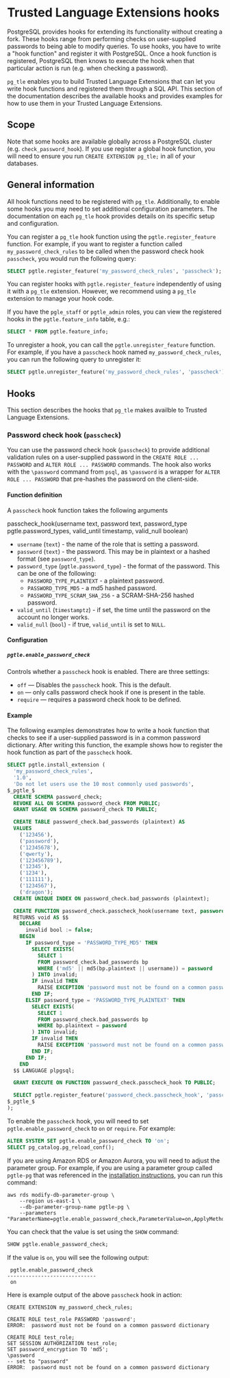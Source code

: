 # Trusted Language Extensions hooks

PostgreSQL provides hooks for extending its functionality without creating a fork. These hooks range from performing checks on user-supplied passwords to being able to modify queries. To use hooks, you have to write a "hook function" and register it with PostgreSQL. Once a hook function is registered, PostgreSQL then knows to execute the hook when that particular action is run (e.g. when checking a password).

`pg_tle` enables you to build Trusted Language Extensions that can let you write hook functions and registered them through a SQL API. This section of the documentation describes the available hooks and provides examples for how to use them in your Trusted Language Extensions.

## Scope

Note that some hooks are available globally across a PostgreSQL cluster (e.g. `check_password_hook`). If you use register a global hook function, you will need to ensure you run `CREATE EXTENSION pg_tle;` in all of your databases.

## General information

All hook functions need to be registered with `pg_tle`. Additionally, to enable some hooks you may need to set additional configuration parameters. The documentation on each `pg_tle` hook provides details on its specific setup and configuration.

You can register a `pg_tle` hook function using the `pgtle.register_feature` function. For example, if you want to register a function called `my_password_check_rules` to be called when the password check hook `passcheck`, you would run the following query:

```sql
SELECT pgtle.register_feature('my_password_check_rules', 'passcheck');
```

You can register hooks with `pgtle.register_feature` independently of using it with a `pg_tle` extension. However, we recommend using a `pg_tle` extension to manage your hook code.

If you have the `pgle_staff` or `pgtle_admin` roles, you can view the registered hooks in the `pgtle.feature_info` table, e.g.:

```sql
SELECT * FROM pgtle.feature_info;
```

To unregister a hook, you can call the `pgtle.unregister_feature` function. For example, if you have a `passcheck` hook named `my_password_check_rules`, you can run the following query to unregister it:

```sql
SELECT pgtle.unregister_feature('my_password_check_rules', 'passcheck');
```

## Hooks

This section describes the hooks that `pg_tle` makes availble to Trusted Language Extensions.

### Password check hook (`passcheck`)

You can use the password check hook (`passcheck`) to provide additional validation rules on a user-supplied password in the `CREATE ROLE ... PASSWORD` and `ALTER ROLE ... PASSWORD` commands. The hook also works with the `\password` command from `psql`, as `\password` is a wrapper for `ALTER ROLE ... PASSWORD` that pre-hashes the password on the client-side.

#### Function definition

A `passcheck` hook function takes the following arguments

passcheck_hook(username text, password text, password_type pgtle.password_types, valid_until timestamp, valid_null boolean)

* `username` (`text`) - the name of the role that is setting a password.
* `password` (`text`) - the password. This may be in plaintext or a hashed format (see `password_type`).
* `password_type` (`pgtle.password_type`) - the format of the password. This can be one of the following:
  * `PASSWORD_TYPE_PLAINTEXT` - a plaintext password.
  * `PASSWORD_TYPE_MD5` - a md5 hashed password.
  * `PASSWORD_TYPE_SCRAM_SHA_256` - a SCRAM-SHA-256 hashed password.
* `valid_until` (`timestamptz`) - if set, the time until the password on the account no longer works.
* `valid_null` (`bool`) - if true, `valid_until` is set to `NULL`.

#### Configuration

##### `pgtle.enable_password_check`

Controls whether a `passcheck` hook is enabled. There are three settings:

* `off` — Disables the `passcheck` hook. This is the default.
* `on` — only calls password check hook if one is present in the table.
* `require` — requires a password check hook to be defined.

#### Example

The following examples demonstrates how to write a hook function that checks to see if a user-supplied password is in a common password dictionary. After writing this function, the example shows how to register the hook function as part of the `passcheck` hook.

```sql
SELECT pgtle.install_extension (
  'my_password_check_rules',
  '1.0',
  'Do not let users use the 10 most commonly used passwords',
$_pgtle_$
  CREATE SCHEMA password_check;
  REVOKE ALL ON SCHEMA password_check FROM PUBLIC;
  GRANT USAGE ON SCHEMA password_check TO PUBLIC;

  CREATE TABLE password_check.bad_passwords (plaintext) AS
  VALUES
    ('123456'),
    ('password'),
    ('12345678'),
    ('qwerty'),
    ('123456789'),
    ('12345'),
    ('1234'),
    ('111111'),
    ('1234567'),
    ('dragon');
  CREATE UNIQUE INDEX ON password_check.bad_passwords (plaintext);

  CREATE FUNCTION password_check.passcheck_hook(username text, password text, password_type pgtle.password_types, valid_until timestamptz, valid_null boolean)
  RETURNS void AS $$
    DECLARE
      invalid bool := false;
    BEGIN
      IF password_type = 'PASSWORD_TYPE_MD5' THEN
        SELECT EXISTS(
          SELECT 1
          FROM password_check.bad_passwords bp
          WHERE ('md5' || md5(bp.plaintext || username)) = password
        ) INTO invalid;
        IF invalid THEN
          RAISE EXCEPTION 'password must not be found on a common password dictionary';
        END IF;
      ELSIF password_type = 'PASSWORD_TYPE_PLAINTEXT' THEN
        SELECT EXISTS(
          SELECT 1
          FROM password_check.bad_passwords bp
          WHERE bp.plaintext = password
        ) INTO invalid;
        IF invalid THEN
          RAISE EXCEPTION 'password must not be found on a common password dictionary';
        END IF;
      END IF;
    END
  $$ LANGUAGE plpgsql;

  GRANT EXECUTE ON FUNCTION password_check.passcheck_hook TO PUBLIC;

  SELECT pgtle.register_feature('password_check.passcheck_hook', 'passcheck');
$_pgtle_$
);
```

To enable the `passcheck` hook, you will need to set `pgtle.enable_password_check` to `on` or `require`. For example:

```sql
ALTER SYSTEM SET pgtle.enable_password_check TO 'on';
SELECT pg_catalog.pg_reload_conf();
```

If you are using Amazon RDS or Amazon Aurora, you will need to adjust the parameter group. For example, if you are using a parameter group called `pgtle-pg` that was referenced in the [installation instructions]('./01_insall.md'), you can run this command:

```shell
aws rds modify-db-parameter-group \
    --region us-east-1 \
    --db-parameter-group-name pgtle-pg \
    --parameters "ParameterName=pgtle.enable_password_check,ParameterValue=on,ApplyMethod=immediate"
```

You can check that the value is set using the `SHOW` command:

```sql
SHOW pgtle.enable_password_check;
```

If the value is `on`, you will see the following output:

```
 pgtle.enable_password_check
-----------------------------
 on
```

Here is example output of the above `passcheck` hook in action:

```
CREATE EXTENSION my_password_check_rules;

CREATE ROLE test_role PASSWORD 'password';
ERROR:  password must not be found on a common password dictionary

CREATE ROLE test_role;
SET SESSION AUTHORIZATION test_role;
SET password_encryption TO 'md5';
\password
-- set to "password"
ERROR:  password must not be found on a common password dictionary
```
